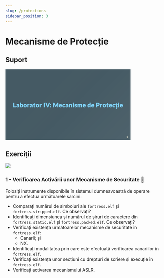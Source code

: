 ```yaml
---
slug: /protections
sidebar_position: 3
---
```


# Mecanisme de Protecție

## Suport

<a href="https://github.com/iosifache/BinExpLabs/blob/main/labs/protections/support/export.pdf">
    <img src="https://raw.githubusercontent.com/iosifache/BinExpLabs/main/labs/protections/support/preview.png" width="400px" alt="Preview"/>
</a>

## Exerciții

<a href="https://github.com/iosifache/BinExpLabs/releases/download/v1.4/protections.zip">
    <img src="https://img.shields.io/badge/Release%20cu%20Fișierele%20Necesare-Descarcă-blue?style=for-the-badge&logo=github"/>
</a>

### 1 - Verificarea Activării unor Mecanisme de Securitate 💁

Folosiți instrumente disponibile în sistemul dumneavoastră de operare pentru a efectua următoarele sarcini:

- Comparați numărul de simboluri ale `fortress.elf` și `fortress.stripped.elf`. Ce observați?
- Identificați dimensiunea și numărul de șiruri de caractere din `fortress.static.elf` și `fortress.packed.elf`. Ce observați?
- Verificați existența următoarelor mecanisme de securitate în `fortress.elf`:
    - Canarii; și
    - NX.
- Identificați modalitatea prin care este efectuată verificarea canariilor în `fortress.elf`.
- Verificați existența unor secțiuni cu drepturi de scriere și execuție în `fortress.elf`.
- Verificați activarea mecanismului ASLR.
